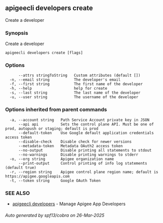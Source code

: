 ## apigeecli developers create

Create a developer

### Synopsis

Create a developer

```
apigeecli developers create [flags]
```

### Options

```
      --attrs stringToString   Custom attributes (default [])
  -n, --email string           The developer's email
  -f, --first string           The first name of the developer
  -h, --help                   help for create
  -s, --last string            The last name of the developer
  -u, --user string            The username of the developer
```

### Options inherited from parent commands

```
  -a, --account string   Path Service Account private key in JSON
      --api api          Sets the control plane API. Must be one of prod, autopush or staging; default is prod
      --default-token    Use Google default application credentials access token
      --disable-check    Disable check for newer versions
      --metadata-token   Metadata OAuth2 access token
      --no-output        Disable printing all statements to stdout
      --no-warnings      Disable printing warnings to stderr
  -o, --org string       Apigee organization name
      --print-output     Control printing of info log statements (default true)
  -r, --region string    Apigee control plane region name; default is https://apigee.googleapis.com
  -t, --token string     Google OAuth Token
```

### SEE ALSO

* [apigeecli developers](apigeecli_developers.md)	 - Manage Apigee App Developers

###### Auto generated by spf13/cobra on 26-Mar-2025
